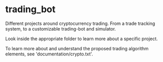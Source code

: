 # trading_bot

Different projects around cryptocurrency trading. From a trade tracking system, to a customizable trading-bot and simulator.<br>

Look inside the appropriate folder to learn more about a specific project.

To learn more about and understand the proposed trading algorithm elements, see 'documentation/crypto.txt'.
